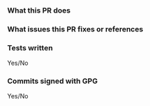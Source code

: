 <!--
    1. Make sure you are targeting the `master` branch; directly to `cicd-release` is only for "emergency" changes.
    2. Describe what your pull request does and which issue you're targeting (if any).
-->

### What this PR does

### What issues this PR fixes or references

### Tests written

Yes/No

### Commits signed with GPG

Yes/No

<!-- See GitHub's [page on GPG signing](https://help.github.com/articles/signing-commits-using-gpg/) for more information about signing commits with GPG. -->

